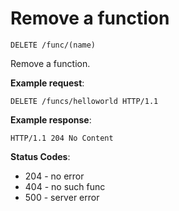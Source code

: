 # Remove a function

`DELETE /func/(name)`

Remove a function.

**Example request**:

```
DELETE /funcs/helloworld HTTP/1.1
```

**Example response**:

```
HTTP/1.1 204 No Content
```

**Status Codes**:

* 204 - no error
* 404 - no such func
* 500 - server error
